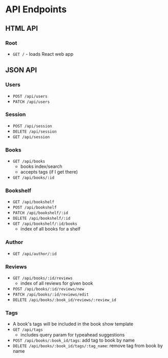# API Endpoints

## HTML API

### Root

- `GET /` - loads React web app

## JSON API

### Users

- `POST /api/users`
- `PATCH /api/users`

### Session

- `POST /api/session`
- `DELETE /api/session`
- `GET /api/session`

### Books

- `GET /api/books`
  - books index/search
  - accepts tags (if I get there)
- `GET /api/books/:id`

### Bookshelf

- `GET /api/bookshelf`
- `POST /api/bookshelf`
- `PATCH /api/bookshelf/:id`
- `DELETE /api/bookshelf/:id`
- `GET /api/bookshelf/:id/books`
  - index of all books for a shelf

### Author

- `GET /api/author/:id`

### Reviews

- `GET /api/books/:id/reviews`
  - index of all reviews for given book
- `POST /api/books/:id/reviews/new`
- `PATCH /api/books/:id/reviews/edit`
- `DELETE /api/books/:book_id/reviews/:review_id`

### Tags

- A book's tags will be included in the book show template
- `GET /api/tags`
  - includes query param for typeahead suggestions
- `POST /api/books/:book_id/tags`: add tag to book by name
- `DELETE /api/books/:book_id/tags/:tag_name`: remove tag from book by
  name
